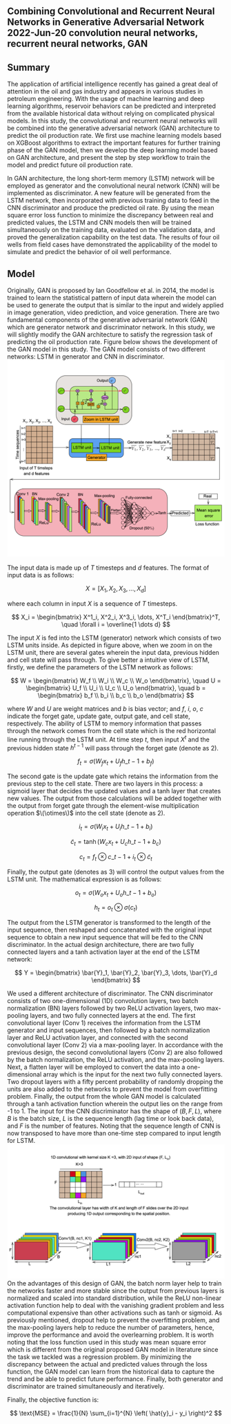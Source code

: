 Combining Convolutional and Recurrent Neural Networks in Generative Adversarial Network
2022-Jun-20
convolution neural networks, recurrent neural networks, GAN
-----
## Summary 

The application of artificial intelligence recently has gained a great deal of attention in the oil and gas industry and appears in various studies in petroleum engineering. With the usage of machine learning and deep learning algorithms, reservoir behaviors can be predicted and interpreted from the available historical data without relying on complicated physical models. In this study, the convolutional and recurrent neural networks will be combined into the generative adversarial network (GAN) architecture to predict the oil production rate. We first use machine learning models based on XGBoost algorithms to extract the important features for further training phase of the GAN model, then we develop the deep learning model based on GAN architecture, and present the step by step workflow to train the model and predict future oil production rate. 

In GAN architecture, the long short-term memory (LSTM) network will be employed as generator and the convolutional neural network (CNN) will be implemented as discriminator. A new feature will be generated from the LSTM network, then incorporated with previous training data to feed in the CNN discriminator and produce the predicted oil rate. By using the mean square error loss function to minimize the discrepancy between real and predicted values, the LSTM and CNN models then will be trained simultaneously on the training data, evaluated on the validation data, and proved the generalization capability on the test data. The results of four oil wells from field cases have demonstrated the applicability of the model to simulate and predict the behavior of oil well performance.

## Model

Originally, GAN is proposed by Ian Goodfellow et al. in 2014, the model is trained to learn the statistical pattern of input data wherein the model can be used to generate the output that is similar to the input and widely applied in image generation, video prediction, and voice generation. There are two fundamental components of the generative adversarial network (GAN) which are generator network and discriminator network. In this study, we will slightly modify the GAN architecture to satisfy the regression task of predicting the oil production rate. Figure below shows the development of the GAN model in this study. The GAN model consists of two different networks: LSTM in generator and CNN in discriminator.
![GAN](https://raw.githubusercontent.com/locluong09/blog/refs/heads/main/public/figures/gan/gan.png "Neural net")

The input data is made up of $T$ timesteps and $d$ features. The format of input data is as follows:

$$
X = [X_1, X_2, X_3, \dots, X_d]
$$

where each column in input $X$ is a sequence of $T$ timesteps.

$$
X_i = \begin{bmatrix} X^1_i, X^2_i, X^3_i, \dots, X^T_i \end{bmatrix}^T, \quad \forall i = \overline{1 \dots d}
$$

The input $X$ is fed into the LSTM (generator) network which consists of two LSTM units inside. As depicted in figure above, when we zoom in on the LSTM unit, there are several gates wherein the input data, previous hidden and cell state will pass through. To give better a intuitive view of LSTM, firstly, we define the parameters of the LSTM network as follows:

$$
W = \begin{bmatrix} W_f \\ W_i \\ W_c \\ W_o \end{bmatrix}, \quad
U = \begin{bmatrix} U_f \\ U_i \\ U_c \\ U_o \end{bmatrix}, \quad
b = \begin{bmatrix} b_f \\ b_i \\ b_c \\ b_o \end{bmatrix}
$$

where $W$ and $U$ are weight matrices and $b$ is bias vector; and $f$, $i$, $o$, $c$ indicate the forget gate, update gate, output gate, and cell state, respectively. The ability of LSTM to memory information that passes through the network comes from the cell state which is the red horizontal line running through the LSTM unit. At time step $t$, then input $X^{t}$ and the previous hidden state $h^{t-1}$ will pass through the forget gate (denote as 2).

$$
f_t = \sigma(W_f x_t + U_f h\_{t-1} + b_f)
$$

The second gate is the update gate which retains the information from the previous step to the cell state. There are two layers in this process: a sigmoid layer that decides the updated values and a tanh layer that creates new values. The output from those calculations will be added together with the output from forget gate through the element-wise multiplication operation $\(\otimes\)$ into the cell state (denote as 2).

$$
i_t = \sigma(W_i x_t + U_i h\_{t-1} + b_i)
$$

$$
\tilde{c}_t = \tanh(W_c x_t + U_c h\_{t-1} + b_c)
$$

$$
c_t = f_t \otimes c\_{t-1} + i_t \otimes \tilde{c}_t
$$

Finally, the output gate (denotes as 3) will control the output values from the LSTM unit. The mathematical expression is as follows:

$$
o_t = \sigma(W_o x_t + U_o h\_{t-1} + b_o)
$$

$$
h_t = o_t \otimes \sigma(c_t)
$$

The output from the LSTM generator is transformed to the length of the input sequence, then reshaped and concatenated with the original input sequence to obtain a new input sequence that will be fed to the CNN discriminator. In the actual design architecture, there are two fully connected layers and a tanh activation layer at the end of the LSTM network:

$$
Y = \begin{bmatrix} \bar{Y}_1, \bar{Y}_2, \bar{Y}_3, \dots, \bar{Y}_d \end{bmatrix}
$$

We used a different architecture of discriminator. The CNN discriminator consists of two one-dimensional (1D) convolution layers, two batch normalization (BN) layers followed by two ReLU activation layers, two max-pooling layers, and two fully connected layers at the end. The first convolutional layer (Conv 1) receives the information from the LSTM generator and input sequences, then followed by a batch normalization layer and ReLU activation layer, and connected with the second convolutional layer (Conv 2) via a max-pooling layer. In accordance with the previous design, the second convolutional layers (Conv 2) are also followed by the batch normalization, the ReLU activation, and the max-pooling layers. Next, a flatten layer will be employed to convert the data into a one-dimensional array which is the input for the next two fully connected layers. Two dropout layers with a fifty percent probability of randomly dropping the units are also added to the networks to prevent the model from overfitting problem. Finally, the output from the whole GAN model is calculated through a tanh activation function wherein the output lies on the range from -1 to 1. 
The input for the CNN discriminator has the shape of $(B, F, L )$, where $B$ is the batch size, $L$ is the sequence length (lag time or look back data), and $F$ is the number of features. Noting that the sequence length of CNN is now transposed to have more than one-time step compared to input length for LSTM.
![CNN](https://raw.githubusercontent.com/locluong09/blog/refs/heads/main/public/figures/gan/cnn.png "Neural net")
On the advantages of this design of GAN, the batch norm layer help to train the networks faster and more stable since the output from previous layers is normalized and scaled into standard distribution, while the ReLU non-linear activation function help to deal with the vanishing gradient problem and less computational expensive than other activations such as tanh or sigmoid. As previously mentioned, dropout help to prevent the overfitting problem, and the max-pooling layers help to reduce the number of parameters, hence, improve the performance and avoid the overlearning problem.
It is worth noting that the loss function used in this study was mean square error which is different from the original proposed GAN model in literature since the task we tackled was a regression problem. By minimizing the discrepancy between the actual and predicted values through the loss function, the GAN model can learn from the historical data to capture the trend and be able to predict future performance. Finally, both generator and discriminator are trained simultaneously and iteratively.

Finally, the objective function is:

$$
\text{MSE} = \frac{1}{N} \sum_{i=1}^{N} \left( \hat{y}_i - y_i \right)^2
$$

